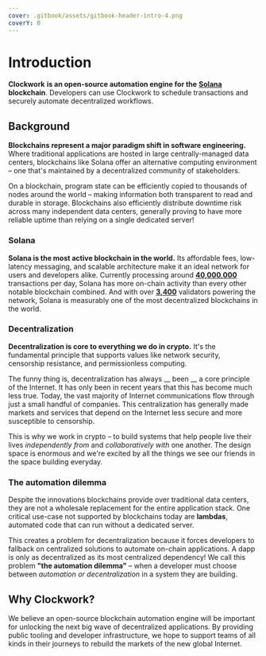 ```yaml
---
cover: .gitbook/assets/gitbook-header-intro-4.png
coverY: 0
---
```


# Introduction

**Clockwork** **is an open-source automation engine for the** [**Solana**](https://solana.com/) **blockchain**. Developers can use Clockwork to schedule transactions and securely automate decentralized workflows.

## **Background**

**Blockchains represent a major paradigm shift in software engineering.** Where traditional applications are hosted in large centrally-managed data centers, blockchains like Solana offer an alternative computing environment – one that's maintained by a decentralized community of stakeholders.&#x20;

On a blockchain, program state can be efficiently copied to thousands of nodes around the world – making information both transparent to read and durable in storage. Blockchains also efficiently distribute downtime risk across many independent data centers, generally proving to have more reliable uptime than relying on a single dedicated server!

### Solana

**Solana is the most active blockchain in the world.** Its affordable fees, low-latency messaging, and scalable architecture make it an ideal network for users and developers alike. Currently processing around [**40,000,000**](https://dune.com/kroeger0x/Solana-Metrics) transactions per day, Solana has more on-chain activity than every other notable blockchain combined. And with over [**3,400**](https://solana.com/news/validator-health-report-august-2022) validators powering the network, Solana is measurably one of the most decentralized blockchains in the world.

### Decentralization

**Decentralization is core to everything we do in crypto.** It's the fundamental principle that supports values like network security, censorship resistance, and permissionless computing.&#x20;

The funny thing is, decentralization has always __ been __ a core principle of the Internet. It has only been in recent years that this has become much less true. Today, the vast majority of Internet communications flow through just a small handful of companies. This centralization has generally made markets and services that depend on the Internet less secure and more susceptible to censorship.&#x20;

This is why we work in crypto – to build systems that help people live their lives _independently from_ and _collaboratively with_ one another. The design space is enormous and we're excited by all the things we see our friends in the space building everyday.

### The automation dilemma

Despite the innovations blockchains provide over traditional data centers, they are not a wholesale replacement for the entire application stack. One critical use-case not supported by blockchains today are **lambdas**, automated code that can run without a dedicated server.&#x20;

This creates a problem for decentralization because it forces developers to fallback on centralized solutions to automate on-chain applications. A dapp is only as decentralized as its most centralized dependency! We call this problem **"the automation dilemma"** – when a developer must choose between _automation or decentralization_ in a system they are building.

## Why Clockwork?&#x20;

We believe an open-source blockchain automation engine will be important for unlocking the next big wave of decentralized applications. By providing public tooling and developer infrastructure, we hope to support teams of all kinds in their journeys to rebuild the markets of the new global Internet.&#x20;
